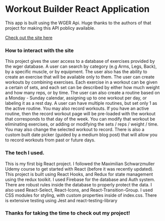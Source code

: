 # Workout Builder React Application

This app is built using the WGER Api. Huge thanks to the authors of that project for making this API poblicy available.

[Check out the site here](https://the-workout-planner.com)

### How to interact with the site

This project gives the user access to a database of exercises provided by the wger database. A user can search by category (e.g Arms, Legs, Back), by a specific muscle, or by equipment. The user also has the ability to create an exercise that will be available only to them. The user can create workouts by combining exercises. Each exercise in a workout can be given a certain of sets, and each set can be described by either how much weight and how many reps, or by time. The user can also create a routine based on a Monday - Sunday calendar, assigning up to one workout per day, or labeling it as a rest day. A user can have multiple routines, but set only 1 as the active routine. You may also record workouts. If you have an active routine, then the record workout page will be pre-loaded with the workout that corresponds to that day of the week. You can modify that workout be eliminating exercises, or adding or modifying the sets / reps / weight / time. You may also change the selected workout to record. There is also a custom built date picker (guided by a medium blog post) that will allow you to record workouts from past or future days.

### The tech I used.

This is my first big React project. I followed the Maximilian Schwarzmuller Udemy course to get started with React (before it was recently updated). This project is built using React Hooks, and Redux for state management using the redux toolkit. I used Firebase for the database and Auth system. There are robust rules inside the database to properly protect the data. I also used React-Select, React-Icons, and React-Transition-Group. I used CSS modules for styling, with custom properties inside of index.css. There is extensive testing using Jest and react-testing-library

### Thanks for taking the time to check out my project!
